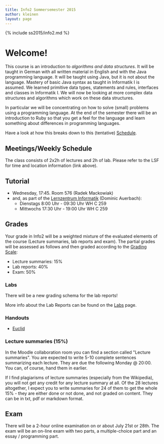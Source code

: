 ```yaml
---
title: Info2 Sommersemester 2015
author: kleinen
layout: page
---
```


{% include ss2015/info2.md %}
# Welcome!

This course is an introduction to *algorithms and data structures*. It will be taught in German with all written material in English and with the Java programming language. It will be taught using Java, but it is not about the language. Mastery of basic Java syntax as taught in Informatik I is assumed. We learned primitive data types, statements and rules, interfaces and classes in Informatik I. We will now be looking at more complex data structures and algorithms which work on these data structures.

In particular we will be concentrating on how to solve (small) problems using a programming language. At the end of the semester there will be an introduction to
Ruby so that you get a feel for the language and learn something about differences
in programming languages.

Have a look at how this breaks down to this (tentative) [Schedule](schedule).

## Meetings/Weekly Schedule

The class consists of 2x2h of lectures and 2h of lab. Please refer to the LSF for time and location information (link above).

## Tutorial
* Wednesday, 17:45. Room  576 (Radek Mackowiak)
* and, as part of the [Lernzentrum Informatik](http://www.htw-berlin.de/studien-und-weiterbildungsangebot/lernzentren/lernzentrum-informatik/tutorien/) (Dominic Auerbach):
    * Dienstags 8:00 Uhr - 09:30 Uhr WH C 259
    * Mittwochs 17:30 Uhr - 19:00 Uhr WH C 259


## Grades

Your grade in Info2 will be a weighted mixture of the evaluated elements of the course (Lecture summaries, lab reports and exam). The partial grades will be assessed as follows and then graded according to the [Grading Scale]({{site.baseurl}}general/grading-scale.html):

* Lecture summaries: 15%
* Lab reports: 40%
* Exam: 50%

### Labs
There will be a new grading schema for the lab reports!

More info about the Lab Reports can be found on the [Labs](labs) page.

### Handouts

* [Euclid](handouts/euclid.html)

### Lecture summaries (15%)
In the Moodle collaboration room you can find a section called "Lecture summaries". You are expected to write 5-10 complete sentences summarizing each lecture. They are due the following Monday @ 20:00. You can, of course, hand them in earlier.

If I find plagiarisms of lecture summaries (especially from the Wikipedia), you will not get any credit for any lecture summary at all. Of the 28 lectures altogether, I expect you to write summaries for 24 of them to get the whole 15% - they are either done or not done, and not graded on content.
They can be in txt, pdf or markdown format.

## Exam

There will be a 2-hour online examination on or about July 21st or 28th.  The exam will be an on-line exam with two parts, a multiple-choice part and an essay / programming part.




